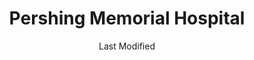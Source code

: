 ---
layout: location-page
date: Last Modified
description: "Local COVID-19 testing is available at Pershing Memorial Hospital in Brookfield, Missouri, USA."
permalink: "locations/missouri/brookfield/pershing-memorial-hospital/"
tags:
  - locations
  - missouri
title: Pershing Memorial Hospital 
uniqueName: pershing-memorial-hospital
state: Missouri
stateAbbr: MO
hood: "Brookfield"
address: "130 E Lockling Ave"
city: "Brookfield"
zip: "64628"
zipsNearby: "50052 52549 52555 50147 64001 64620 64424 64622 64623 64624 64625 64628 64630 64631 64632 64429 64633 64601 64654 64635 64636 64020 64021 64637 64638 64639 64022 64640 64641 64642 64643 64644 64035 64036 64037 64646 64647 64648 64649 64650 64651 64652 64067 64653 64655 64656 64658 64659 64660 64661 64664 64645 64667 64668 64680 64670 64671 64672 64673 64674 64084 64085 64481 64676 64679 64681 64682 64683 64686 64096 64688 64689 65230 65320 63530 63531 63532 65321 65322 65233 63533 65236 65246 65286 65239 63534 63431 63437 65243 65244 63536 63537 63538 65327 63539 65247 65248 65250 65330 65254 63541 63544 63545 63546 65256 65257 65258 65259 63547 65260 65261 63501 63446 63535 63548 63540 63549 63451 63551 63552 65263 65339 65340 65344 63556 65270 65347 63458 63557 63558 65274 63460 63559 65275 63464 63560 63561 65278 65281 63450 63468 63434 63469 65349 65284 65351 63565 63566 63567" 
mapUrl: "http://maps.apple.com/?q=Pershing+Memorial+Hospital&address=130+E+Lockling+Ave,Brookfield,Missouri,64628"
locationType: Please contact for drive-thru/walk-in availability.
phone: "660-258-2222"
website: "http://www.phsmo.org/"
onlineBooking: undefined
closed: undefined
closedUpdate: June 30th, 2020
notes: "By appointment only. For individuals with symptoms. Requires phone screen."
days: Contact for hours of operation.
ctaMessage: Learn more
ctaUrl: "http://www.phsmo.org/"
---